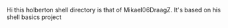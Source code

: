 Hi 
this holberton shell directory is that of Mikael06DraagZ.
It's based on his shell basics project
